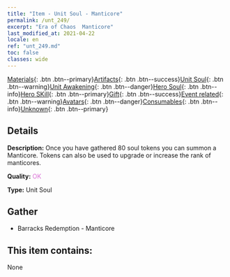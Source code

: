 ```yaml
---
title: "Item - Unit Soul - Manticore"
permalink: /unt_249/
excerpt: "Era of Chaos  Manticore"
last_modified_at: 2021-04-22
locale: en
ref: "unt_249.md"
toc: false
classes: wide
---
```

 [Materials](/Items/){: .btn .btn--primary}[Artifacts](/Items/Artifacts/){: .btn .btn--success}[Unit Soul](/Items/UnitSoul/){: .btn .btn--warning}[Unit Awakening](/Items/UnitAwakening/){: .btn .btn--danger}[Hero Soul](/Items/HeroSoul/){: .btn .btn--info}[Hero SKill](/Items/HeroSkill/){: .btn .btn--primary}[Gift](/Items/Gift/){: .btn .btn--success}[Event related](/Items/Events/){: .btn .btn--warning}[Avatars](/Items/Avatars/){: .btn .btn--danger}[Consumables](/Items/Consumables/){: .btn .btn--info}[Unknown](/Items/Unknown/){: .btn .btn--primary}

## Details
 **Description:** Once you have gathered 80 soul tokens you can summon a Manticore. Tokens can also be used to upgrade or increase the rank of manticores.

 **Quality:** <span style="color: #DA70D6">OK</span>

 **Type:** Unit Soul

## Gather

*    Barracks Redemption - Manticore 

## This item contains:

  None

